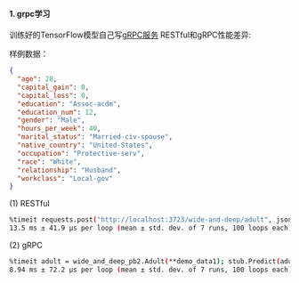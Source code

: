#### 1. grpc学习

训练好的TensorFlow模型自己写[gRPC服务](https://github.com/Wanke15/DeepRecommender/tree/master/grpc_service)
RESTful和gRPC性能差异:

样例数据：
```json
{
  "age": 28,
  "capital_gain": 0,
  "capital_loss": 0,
  "education": "Assoc-acdm",
  "education_num": 12,
  "gender": "Male",
  "hours_per_week": 40,
  "marital_status": "Married-civ-spouse",
  "native_country": "United-States",
  "occupation": "Protective-serv",
  "race": "White",
  "relationship": "Husband",
  "workclass": "Local-gov"
}
```

(1) RESTful
```bash
%timeit requests.post("http://localhost:3723/wide-and-deep/adult", json=demo_data1).json()
13.5 ms ± 41.9 µs per loop (mean ± std. dev. of 7 runs, 100 loops each)
```
(2) gRPC
```bash
%timeit adult = wide_and_deep_pb2.Adult(**demo_data1); stub.Predict(adult)
8.94 ms ± 72.2 µs per loop (mean ± std. dev. of 7 runs, 100 loops each)
```

